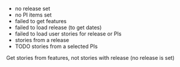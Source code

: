 * no release set
* no PI items set
* failed to get features
* failed to load release (to get dates)
* failed to load user stories for release or PIs
* stories from a release
* TODO stories from a selected PIs


Get stories from features, not stories with release (no release is set)
